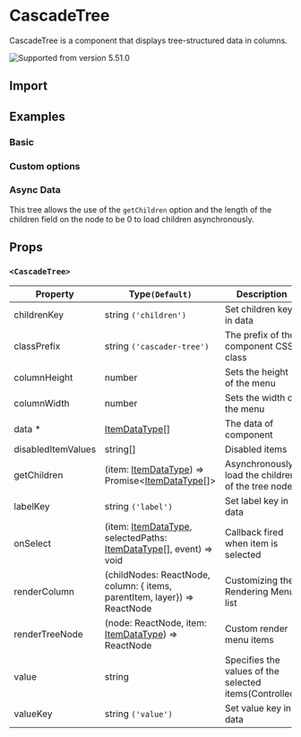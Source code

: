 # CascadeTree

CascadeTree is a component that displays tree-structured data in columns.

![Supported from version 5.51.0](https://img.shields.io/badge/version->=5.51.0-blue)

## Import

<!--{include:(components/cascade-tree/fragments/import.md)}-->

## Examples

### Basic

<!--{include:`basic.md`}-->

### Custom options

<!--{include:`custom.md`}-->

### Async Data

This tree allows the use of the `getChildren` option and the length of the children field on the node to be 0 to load children asynchronously.

<!--{include:`async.md`}-->

## Props

### `<CascadeTree>`

<!-- prettier-sort-markdown-table -->

| Property           | Type`(Default)`                                                                    | Description                                            |
| ------------------ | ---------------------------------------------------------------------------------- | ------------------------------------------------------ |
| childrenKey        | string `('children')`                                                              | Set children key in data                               |
| classPrefix        | string `('cascader-tree')`                                                         | The prefix of the component CSS class                  |
| columnHeight       | number                                                                             | Sets the height of the menu                            |
| columnWidth        | number                                                                             | Sets the width of the menu                             |
| data \*            | [ItemDataType][item][]                                                             | The data of component                                  |
| disabledItemValues | string[]                                                                           | Disabled items                                         |
| getChildren        | (item: [ItemDataType][item]) => Promise&lt;[ItemDataType][item][]&gt;              | Asynchronously load the children of the tree node.     |
| labelKey           | string `('label')`                                                                 | Set label key in data                                  |
| onSelect           | (item: [ItemDataType][item], selectedPaths: [ItemDataType][item][], event) => void | Callback fired when item is selected                   |
| renderColumn       | (childNodes: ReactNode, column: { items, parentItem, layer}) => ReactNode          | Customizing the Rendering Menu list                    |
| renderTreeNode     | (node: ReactNode, item: [ItemDataType][item]) => ReactNode                         | Custom render menu items                               |
| value              | string                                                                             | Specifies the values of the selected items(Controlled) |
| valueKey           | string `('value')`                                                                 | Set value key in data                                  |

<!--{include:(_common/types/item-data-type.md)}-->

[item]: #code-ts-item-data-type-code
